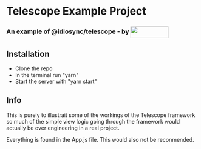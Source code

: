 # Telescope Example Project

<h3>An example of @idiosync/telescope - by  <a href="https://www.npmjs.com/~idiosync"><img width="100px" height="31px" valign="middle" src="https://storage.googleapis.com/idiosync-web-images/telescope/idiosync_very_small.png"></a></h3>
 

## Installation
- Clone the repo
- In the terminal run "yarn"
- Start the server with "yarn start"


## Info
This is purely to illustrait some of the workings of the Telescope framework so much of the simple
view logic going through the framework would actually be over engineering in a real project.

Everything is found in the App.js file. This would also not be reconmended.
